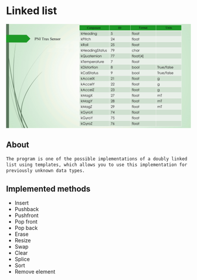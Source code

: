 # Linked list

![img](https://github.com/GorokhovSemyon/OOP_Package_Analysis/blob/develop/materials/PNI_ENG.jpg)

## About
	The program is one of the possible implementations of a doubly linked list using templates, which allows you to use this implementation for previously unknown data types.

## Implemented methods

- Insert
- Pushback
- Pushfront
- Pop front
- Pop back
- Erase
- Resize
- Swap
- Clear
- Splice
- Sort
- Remove element
